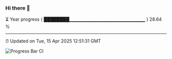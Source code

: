 ### Hi there 👋

⏳ Year progress { ████████▁▁▁▁▁▁▁▁▁▁▁▁▁▁▁▁▁▁▁▁▁▁ } 28.64 %

---

⏰ Updated on Tue, 15 Apr 2025 12:51:31 GMT

![Progress Bar CI](https://github.com/DhruviPatel157/GitHub-Actions-Demo/workflows/Progress%20Bar%20CI/badge.svg)
